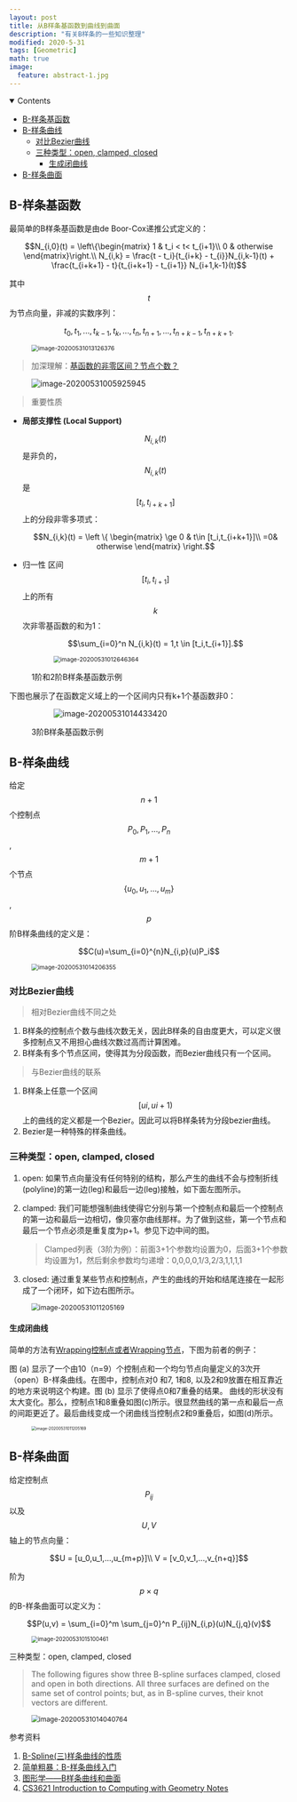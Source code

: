 ```yaml
---
layout: post
title: 从B样条基函数到曲线到曲面
description: "有关B样条的一些知识整理"
modified: 2020-5-31
tags: [Geometric]
math: true
image:
  feature: abstract-1.jpg
---
```

<details open><!-- 可选open -->
<summary>Contents</summary>
<div markdown="1">
<!-- TOC -->

- [B-样条基函数](#b-%E6%A0%B7%E6%9D%A1%E5%9F%BA%E5%87%BD%E6%95%B0)
- [B-样条曲线](#b-%E6%A0%B7%E6%9D%A1%E6%9B%B2%E7%BA%BF)
    - [对比Bezier曲线](#%E5%AF%B9%E6%AF%94bezier%E6%9B%B2%E7%BA%BF)
    - [三种类型：open, clamped, closed](#%E4%B8%89%E7%A7%8D%E7%B1%BB%E5%9E%8Bopen-clamped-closed)
        - [生成闭曲线](#%E7%94%9F%E6%88%90%E9%97%AD%E6%9B%B2%E7%BA%BF)
- [B-样条曲面](#b-%E6%A0%B7%E6%9D%A1%E6%9B%B2%E9%9D%A2)

<!-- /TOC -->
</div>
</details>

## B-样条基函数

最简单的B样条基函数是由de Boor-Cox递推公式定义的：

$$N_{i,0}(t) = \left\{\begin{matrix} 1 & t_i < t<  t_{i+1}\\ 0 & otherwise \end{matrix}\right.\\ N_{i,k} = \frac{t - t_i}{t_{i+k} - t_{i}}N_{i,k-1}(t) + \frac{t_{i+k+1} - t}{t_{i+k+1} - t_{i+1}} N_{i+1,k-1}(t)$$

其中$$t$$为节点向量，非减的实数序列：

$$t_0,t_1,...,t_{k-1},t_k,...,t_n,t_{n+1},...,t_{n+k-1},t_{n+k+1}.$$

<figure><img src="{{ site.url }}/images/B-Spline/image-20200531013126376.png" alt="image-20200531013126376" style="zoom: 75%;" /></figure>

> 加深理解：[基函数的非零区间？节点个数？](https://wlsdzyzl.top/2019/03/19/%E5%9B%BE%E5%BD%A2%E5%AD%A6%E2%80%94%E2%80%94B%E6%A0%B7%E6%9D%A1%E6%9B%B2%E7%BA%BF%E5%92%8C%E6%9B%B2%E9%9D%A2/)

<figure><img src="{{ site.url }}/images/B-Spline/image-20200531005925945.png" alt="image-20200531005925945"  /></figure>

<!--more-->

> 重要性质

- **局部支撑性 (Local Support)**

  $$N_{i,k}(t)$$是非负的，$$N_{i,k}(t)$$是$$[t_i,t_{i+k+1}]$$上的分段非零多项式：

  $$N_{i,k}(t) = \left \{ \begin{matrix} \ge 0 & t\in [t_i,t_{i+k+1}]\\ =0& otherwise \end{matrix} \right.$$

- 归一性
  区间$$[t_i,t_{i+1}]$$上的所有$$k$$次非零基函数的和为1：

  $$\sum_{i=0}^n N_{i,k}(t) = 1,t \in [t_i,t_{i+1}].$$

<figure><figure><img src="{{ site.url }}/images/B-Spline/image-20200531012646364.png" alt="image-20200531012646364" style="zoom: 75%;" /></figure><figcaption>1阶和2阶B样条基函数示例</figcaption></figure>

下图也展示了在函数定义域上的一个区间内只有k+1个基函数非0：

<figure><figure><img src="{{ site.url }}/images/B-Spline/image-20200531014433420.png" alt="image-20200531014433420" /></figure><figcaption>3阶B样条基函数示例</figcaption></figure>

## B-样条曲线

给定$$n+1$$个控制点$${P_0,P_1,…,P_n}$$,$$m+1$$个节点$$\{u_0,u_1,…,u_m\}$$, $$p$$阶B样条曲线的定义是：

$$C(u)=\sum_{i=0}^{n}N_{i,p}(u)P_i$$

<figure><img src="{{ site.url }}/images/B-Spline/image-20200531014206355.png" alt="image-20200531014206355" style="zoom: 75%;" /></figure>

### 对比Bezier曲线

>相对Bezier曲线不同之处

1. B样条的控制点个数与曲线次数无关，因此B样条的自由度更大，可以定义很多控制点又不用担心曲线次数过高而计算困难。
2. B样条有多个节点区间，使得其为分段函数，而Bezier曲线只有一个区间。

> 与Bezier曲线的联系

1. B样条上任意一个区间$$[ui,ui+1)$$上的曲线的定义都是一个Bezier。因此可以将B样条转为分段bezier曲线。
2. Bezier是一种特殊的样条曲线。

### 三种类型：open, clamped, closed

1. open: 如果节点向量没有任何特别的结构，那么产生的曲线不会与控制折线(polyline)的第一边(leg)和最后一边(leg)接触，如下面左图所示。

2. clamped: 我们可能想强制曲线使得它分别与第一个控制点和最后一个控制点的第一边和最后一边相切，像贝塞尔曲线那样。为了做到这些，第一个节点和最后一个节点必须是重复度为p+1。参见下边中间的图。

   > Clamped列表（3阶为例）：前面3+1个参数均设置为0，后面3+1个参数均设置为1，然后剩余参数均匀递增：0,0,0,0,1/3,2/3,1,1,1,1

3. closed: 通过重复某些节点和控制点，产生的曲线的开始和结尾连接在一起形成了一个闭环，如下边右图所示。

<figure><img src="{{ site.url }}/images/B-Spline/image-20200531011205169.png" alt="image-20200531011205169" style="zoom:85%;" /></figure>

#### 生成闭曲线

简单的方法有[Wrapping控制点或者Wrapping节点](https://www.cnblogs.com/icmzn/p/5100789.html)，下图为前者的例子：

图 (a) 显示了一个由10（n=9）个控制点和一个均匀节点向量定义的3次开（open）B-样条曲线。在图中，控制点对0 和7, 1和8, 以及2和9放置在相互靠近的地方来说明这个构建。图 (b) 显示了使得点0和7重叠的结果。 曲线的形状没有太大变化。那么，控制点1和8重叠如图(c)所示。很显然曲线的第一点和最后一点的间距更近了。最后曲线变成一个闭曲线当控制点2和9重叠后，如图(d)所示。

<figure><img src="{{ site.url }}/images/B-Spline/wrapping1.png" alt="image-20200531011205169" style="zoom:50%;" /></figure>

## B-样条曲面

给定控制点$$P_{ij}$$以及$$U,V$$轴上的节点向量：

$$U = [u_0,u_1,...,u_{m+p}]\\ V = [v_0,v_1,...,v_{n+q}]$$

阶为$$p×q$$的B-样条曲面可以定义为：

$$P(u,v) = \sum_{i=0}^m \sum_{j=0}^n P_{ij}N_{i,p}(u)N_{j,q}(v)$$

<figure><img src="{{ site.url }}/images/B-Spline/image-20200531015100461.png" alt="image-20200531015100461" style="zoom: 70%;" /></figure>

三种类型：open, clamped, closed

>The following figures show three B-spline surfaces clamped, closed and open in both directions. All three surfaces are defined on the same set of control points; but, as in B-spline curves, their knot vectors are different.

<figure><img src="{{ site.url }}/images/B-Spline/image-20200531014040764.png" alt="image-20200531014040764" style="zoom:85%;" /></figure>



参考资料

1. [B-Spline(三)样条曲线的性质](http://www.whudj.cn/?p=493)
2. [简单粗暴：B-样条曲线入门](https://zhuanlan.zhihu.com/p/50626506)
3. [图形学——B样条曲线和曲面](https://wlsdzyzl.top/2019/03/19/%E5%9B%BE%E5%BD%A2%E5%AD%A6%E2%80%94%E2%80%94B%E6%A0%B7%E6%9D%A1%E6%9B%B2%E7%BA%BF%E5%92%8C%E6%9B%B2%E9%9D%A2/)
4. [CS3621 Introduction to Computing with Geometry Notes](https://pages.mtu.edu/~shene/COURSES/cs3621/NOTES/)